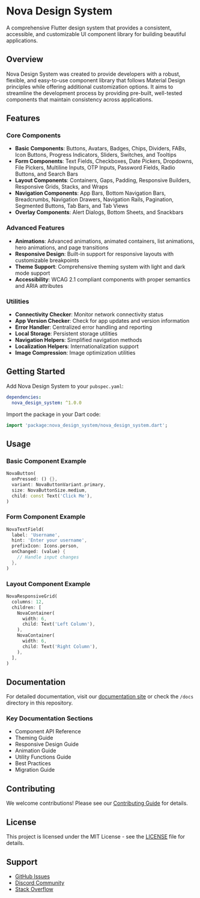 <!--
This README describes the package. If you publish this package to pub.dev,
this README's contents appear on the landing page for your package.

For information about how to write a good package README, see the guide for
[writing package pages](https://dart.dev/tools/pub/writing-package-pages).

For general information about developing packages, see the Dart guide for
[creating packages](https://dart.dev/guides/libraries/create-packages)
and the Flutter guide for
[developing packages and plugins](https://flutter.dev/to/develop-packages).
-->

# Nova Design System

A comprehensive Flutter design system that provides a consistent, accessible, and customizable UI component library for building beautiful applications.

## Overview

Nova Design System was created to provide developers with a robust, flexible, and easy-to-use component library that follows Material Design principles while offering additional customization options. It aims to streamline the development process by providing pre-built, well-tested components that maintain consistency across applications.

## Features

### Core Components
- **Basic Components**: Buttons, Avatars, Badges, Chips, Dividers, FABs, Icon Buttons, Progress Indicators, Sliders, Switches, and Tooltips
- **Form Components**: Text Fields, Checkboxes, Date Pickers, Dropdowns, File Pickers, Multiline Inputs, OTP Inputs, Password Fields, Radio Buttons, and Search Bars
- **Layout Components**: Containers, Gaps, Padding, Responsive Builders, Responsive Grids, Stacks, and Wraps
- **Navigation Components**: App Bars, Bottom Navigation Bars, Breadcrumbs, Navigation Drawers, Navigation Rails, Pagination, Segmented Buttons, Tab Bars, and Tab Views
- **Overlay Components**: Alert Dialogs, Bottom Sheets, and Snackbars

### Advanced Features
- **Animations**: Advanced animations, animated containers, list animations, hero animations, and page transitions
- **Responsive Design**: Built-in support for responsive layouts with customizable breakpoints
- **Theme Support**: Comprehensive theming system with light and dark mode support
- **Accessibility**: WCAG 2.1 compliant components with proper semantics and ARIA attributes

### Utilities
- **Connectivity Checker**: Monitor network connectivity status
- **App Version Checker**: Check for app updates and version information
- **Error Handler**: Centralized error handling and reporting
- **Local Storage**: Persistent storage utilities
- **Navigation Helpers**: Simplified navigation methods
- **Localization Helpers**: Internationalization support
- **Image Compression**: Image optimization utilities

## Getting Started

Add Nova Design System to your `pubspec.yaml`:

```yaml
dependencies:
  nova_design_system: ^1.0.0
```

Import the package in your Dart code:

```dart
import 'package:nova_design_system/nova_design_system.dart';
```

## Usage

### Basic Component Example

```dart
NovaButton(
  onPressed: () {},
  variant: NovaButtonVariant.primary,
  size: NovaButtonSize.medium,
  child: const Text('Click Me'),
)
```

### Form Component Example

```dart
NovaTextField(
  label: 'Username',
  hint: 'Enter your username',
  prefixIcon: Icons.person,
  onChanged: (value) {
    // Handle input changes
  },
)
```

### Layout Component Example

```dart
NovaResponsiveGrid(
  columns: 12,
  children: [
    NovaContainer(
      width: 6,
      child: Text('Left Column'),
    ),
    NovaContainer(
      width: 6,
      child: Text('Right Column'),
    ),
  ],
)
```

## Documentation

For detailed documentation, visit our [documentation site](https://docs.novadesignsystem.com) or check the `/docs` directory in this repository.

### Key Documentation Sections
- Component API Reference
- Theming Guide
- Responsive Design Guide
- Animation Guide
- Utility Functions Guide
- Best Practices
- Migration Guide

## Contributing

We welcome contributions! Please see our [Contributing Guide](CONTRIBUTING.md) for details.

## License

This project is licensed under the MIT License - see the [LICENSE](LICENSE) file for details.

## Support

- [GitHub Issues](https://github.com/yourusername/nova_design_system/issues)
- [Discord Community](https://discord.gg/novadesignsystem)
- [Stack Overflow](https://stackoverflow.com/questions/tagged/nova-design-system)
